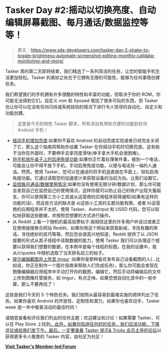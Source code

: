 # Tasker Day #2:摇动以切换亮度、自动编辑屏幕截图、每月通话/数据监控等等！

> 原文：<https://www.xda-developers.com/tasker-day-2-shake-to-toggle-brightness-automate-screenshot-editing-monthly-calldata-monitoring-and-more/>

Tasker 周的第二天即将结束，我们精选了一系列简洁的任务，让您的智能手机生活更加轻松。Tasker 的美妙之处在于它拥有无限的可能性，能够为任何事情创建任务。

我们希望我们的手机拥有许多很酷的特性和丰富的功能，但取决于你的 ROM，你可能无法得到它们。自定义 rom 和 Xposed 增加了很多可玩的东西，但 Tasker 也让你可以在没有任何闪烁或系统挂钩的情况下进行令人惊讶的自动化、自定义和功能创建。

> 这里是今天的特色 Tasker 脚本，所有添加有用和方便的功能到任何 Android 手机！

*   [摇动手机增加亮度](http://forum.xda-developers.com/u/tasker-tips-tricks/guide-shake-phone-to-increase-brightness-t3331135):如果你不喜欢 Android 的自动亮度实现或者已经完全关闭了它，那么这个指南将帮助你设置 Tasker 在你摇动手机时切换亮度。这有助于当你在外面时，不要伸手去拿亮度滑块(单手拿大手机会很困难)。
*   [将手机放在桌子上时启用免提功能](http://forum.xda-developers.com/u/tasker-tips-tricks/guide-enable-speakerphone-phone-placed-t3331151):如果你正忙着处理某件事，接到一个电话，可能会让你不得不放下手机，手动启用免提功能，以便与电话另一端的人通话。然而，使用 Tasker，您可以在通话时将手机竖直放在平面上，轻松启用免提功能。它通过读取您的加速度计来获取设备的当前方向。让我们设置它。
*   [监控每月通话/数据使用情况](http://forum.xda-developers.com/u/tasker-tips-tricks/guide-monitor-monthly-call-data-usage-t3331242):如果你没有使用无限分钟/数据计划，那么你可能会发现自己在监控自己的使用情况，这样你就可以防止自己的账户出现大量超支。你可以使用第三方小工具或从运营商的应用程序获得通知(如果有这样的功能的话)，但这些方法的缺点是 a)这些小工具的主题功能有限，或者 b)运营商的应用程序并不太好。使用 Tasker、AutoInput 和 USSD 代码，您可以轻松地获取这些数据，并按照您想要的方式进行操作。
*   从 Reddit 上看一个随机的最高投票帖子:我相信这里的许多用户听说过或者正在使用链接聚合网站 Reddit。如果你用这个网站来获取新闻，寻找有趣的笑话，寻找绝妙的技巧等等。然后您会很高兴地知道，Reddit 提供了以 JSON 提要的形式从其子线程中读取数据的能力，使用 Tasker 我们可以处理这个提要以获得我们想要的数据，在本例中是每个线程的标题。在我的设置中，我从/r/quotes 中随机选取了当天排名前三的帖子。
*   [提示编辑截图并上传至 Imgur](http://forum.xda-developers.com/u/tasker-tips-tricks/guide-prompt-to-edit-screenshot-upload-t3330847) :如果你是那种喜欢发布自己设备截图的人(...比如说，你正在制作一个图片指南来帮助人们完成任务)，那么你可能会发现在图像编辑器应用程序中手动打开你的截图，编辑它，然后手动将编辑后的文件上传到图像托管服务，如 Imgur，有点乏味。如果您想自动化其中的一些步骤，那么不要再找了！

这些是我们今天的 5 个特色任务。我们按照从最容易到最难实施的顺序列出了任务。如果你喜欢 Android 的开放性、定制性和潜力，如果你也喜欢动手，Tasker week 是一年中极客活动的最佳时间！

请随意查看和评论我们列出的任何主题；欢迎建议和讨论！如果需要 Tasker，可以在 Play Store 上找到[。此外，如果你知道任何好的任务，我们应该功能，下降评论或给我们发下午。最后，一定要查看](https://play.google.com/store/apps/details?id=net.dinglisch.android.taskerm&hl=en) [Tasker 提示& Tricks 会员主导的论坛](http://forum.xda-developers.com/u/tasker-tips-tricks)以获得更多令人敬畏的 Tasker 内容，由社区为社区！

[**Visit Tasker's Member-led Forum**](http://forum.xda-developers.com/u/tasker-tips-tricks)